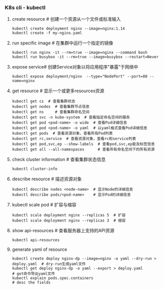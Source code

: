 ### **K8s cli - kubectl**

1. create resource  # 创建一个资源从一个文件或标准输入
	 ```
   kubectl create deployment nginx --image=nginx:1.14 
   kubectl create -f my-nginx.yaml
   ```
2. run specific image  # 在集群中运行一个指定的镜像
   ```
   kubectl run nginx -it --rm=true --image=nginx --command bash
   kubectl run busybox -it --rm=true --image=busybox --restart=Never
   ```
3. expose service# 创建Service对象以将应用程序"暴露"于网络中
   ```
   kubectl expose deployment/nginx  --type="NodePort" --port=80 --name=nginx
   ```
4. get resource  # 显示一个或更多resources资源
   ```
   kubectl get cs  # 查看集群状态
   kubectl get nodes  # 查看集群节点信息
   kubectl get ns     # 查看集群命名空间
   kubectl get svc -n kube-system  # 查看指定命名空间的服务
   kubectl get pod <pod-name> -o wide  # 查看Pod详细信息
   kubectl get pod <pod-name> -o yaml  # 以yaml格式查看Pod详细信息
   kubectl get pods  # 查看资源对象，查看所有Pod列表
   kubectl get rc,service  # 查看资源对象，查看rc和service列表
   kubectl get pod,svc,ep --show-labels  # 查看pod,svc,ep能及标签信息
   kubectl get all --all-namespaces      # 查看所有命名空间下的所有资源
   ```
5. check cluster information  # 查看集群状态信息
	 ```
   kubectl cluster-info
   ```
6. describe resource  # 描述资源对象
	 ```
   kubectl describe nodes <node-name>  # 显示Node的详细信息
   kubectl describe pods/<pod-name>    # 显示Pod的详细信息
   ```
7. kubectl scale pod  # 扩容与缩容
	 ```
   kubectl scale deployment nginx --replicas 5  # 扩容
   kubectl scale deployment nginx --replicas 3  # 缩容
   ```
8. show api-resources # 查看服务器上支持的API资源
   ```
   kubectl api-resources
   ```
9. generate yaml of resource
   ```
   kubectl create deploy nginx-dp --image=nginx -o yaml --dry-run > deploy.yaml  # dry-run生成yaml文件
   kubectl get deploy nginx-dp -o yaml --export > deploy.yaml                    # get命令导出yaml文件
   kubectl explain pods.spec.containers                                          # desc the fields
   ```
